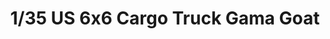 ---
layout: product
title: "1/35 US 6x6 Cargo Truck Gama Goat"
price: "4300" 
desc: "Maketa"
img_path: "/assets/img/TAM35330.webp"
brand: "Tamiya"
available: false
special_offer: false
new: false
soon: false
cat: "010000"
subcat: "010300"
subsubcat: "0N/A"
sifra: "TAM35330"
popular: false
spec: false
---